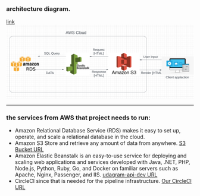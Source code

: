 
### **architecture diagram.**
[link](https://lucid.app/lucidchart/0d610c11-44f5-4bad-8804-8d93c5c958e0/edit?viewport_loc=-978%2C-330%2C4039%2C2017%2C0_0&invitationId=inv_c76acbd3-dd4b-4ef3-91c5-9e3b8dd9e442#)
![architecture diagram](/screenshots/architecture-diagram2.png?raw=true "Optional Title")

---
### the services from AWS that project needs to run:
 * Amazon Relational Database Service (RDS) makes it easy to set up, operate, and scale a relational database in the cloud. 
 * Amazon S3 Store and retrieve any amount of data from anywhere. [S3 Bucket URL](http://hall-bucket.s3-website-us-east-1.amazonaws.com)
 * Amazon Elastic Beanstalk is an easy-to-use service for deploying and scaling web applications and services developed with Java, .NET, PHP, Node.js, Python, Ruby, Go, and Docker on familiar servers such as Apache, Nginx, Passenger, and IIS. [udagram-api-dev URL](udagram-api-dev.eba-9r8dekxm.us-east-1.elasticbeanstalk.com)
 * CircleCI since that is needed for the pipeline infrastructure. [Our CircleCI URL](https://app.circleci.com/pipelines/github/AhmedHll/hosting-fullstack-AWS)
